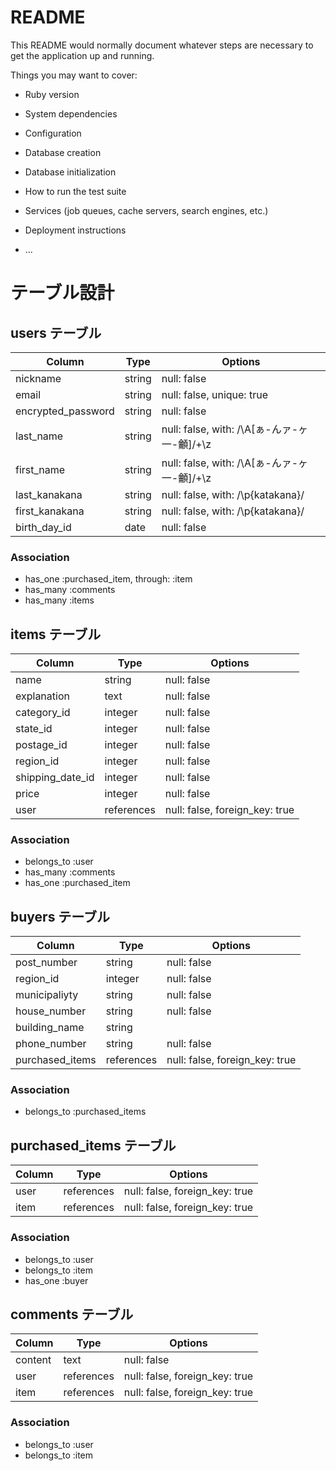 # README

This README would normally document whatever steps are necessary to get the
application up and running.

Things you may want to cover:

* Ruby version

* System dependencies

* Configuration

* Database creation

* Database initialization

* How to run the test suite

* Services (job queues, cache servers, search engines, etc.)

* Deployment instructions

* ...


# テーブル設計


## users テーブル

| Column             | Type   | Options                                   |
| ------------------ | ------ | ----------------------------------------- |
| nickname           | string | null: false                               |
| email              | string | null: false, unique: true                 |
| encrypted_password | string | null: false                               |
| last_name          | string | null: false, with: /\A[ぁ-んァ-ヶ一-龥]/+\z |
| first_name         | string | null: false, with: /\A[ぁ-んァ-ヶ一-龥]/+\z |
| last_kanakana      | string | null: false, with: /\p{katakana}/         |
| first_kanakana     | string | null: false, with: /\p{katakana}/         |
| birth_day_id       | date   | null: false                               |


### Association
- has_one  :purchased_item, through: :item
- has_many :comments
- has_many :items



## items テーブル

| Column              | Type       | Options                        |
| ------------------- | ---------- | ------------------------------ |
| name                | string     | null: false                    |
| explanation         | text       | null: false                    |
| category_id         | integer    | null: false                    |
| state_id            | integer    | null: false                    |
| postage_id          | integer    | null: false                    |
| region_id           | integer    | null: false                    |
| shipping_date_id    | integer    | null: false                    |
| price               | integer    | null: false                    |
| user                | references | null: false, foreign_key: true |


### Association

- belongs_to :user
- has_many   :comments
- has_one    :purchased_item



## buyers テーブル

| Column          | Type       | Options                        |
| --------------- | ---------- | ------------------------------ |
| post_number     | string     | null: false                    |
| region_id       | integer    | null: false                    |
| municipaliyty   | string     | null: false                    |
| house_number    | string     | null: false                    |
| building_name   | string     |                                |
| phone_number    | string     | null: false                    |
| purchased_items | references | null: false, foreign_key: true |


### Association

- belongs_to :purchased_items



## purchased_items テーブル

| Column      | Type       | Options                        |
| ----------- | ---------- | ------------------------------ |
| user        | references | null: false, foreign_key: true |
| item        | references | null: false, foreign_key: true |


### Association

- belongs_to :user
- belongs_to :item
- has_one    :buyer



## comments テーブル

| Column      | Type       | Options                        |
| ----------- | ---------- | ------------------------------ |
| content     | text       | null: false                    |
| user        | references | null: false, foreign_key: true |
| item        | references | null: false, foreign_key: true |


### Association

- belongs_to :user
- belongs_to :item
